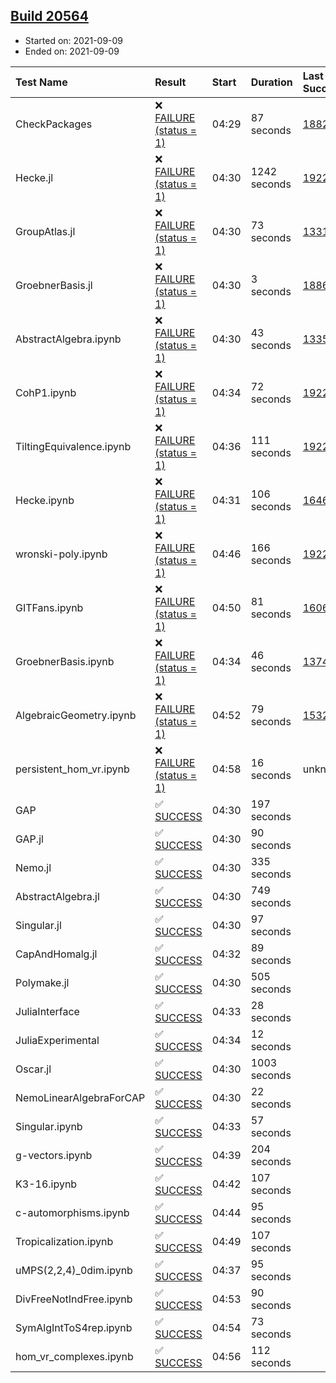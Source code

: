 ## [Build 20564](https://oscarci.mathematik.uni-kl.de/job/oscar/20564/)

* Started on: 2021-09-09
* Ended on: 2021-09-09

| Test Name    | Result | Start | Duration | Last Success | First Failure |
|:-------------|:-------|:------|:---------|:-------------|:--------------|
| CheckPackages | ❌ [FAILURE (status = 1)](https://oscarci.mathematik.uni-kl.de/job/oscar/20564/artifact/logs/build-20564/CheckPackages.log) | 04:29 | 87 seconds | [18822](https://oscarci.mathematik.uni-kl.de/job/oscar/18822/) | [18823](https://oscarci.mathematik.uni-kl.de/job/oscar/18823/) |
| Hecke.jl | ❌ [FAILURE (status = 1)](https://oscarci.mathematik.uni-kl.de/job/oscar/20564/artifact/logs/build-20564/Hecke.jl.log) | 04:30 | 1242 seconds | [19222](https://oscarci.mathematik.uni-kl.de/job/oscar/19222/) | [20152](https://oscarci.mathematik.uni-kl.de/job/oscar/20152/) |
| GroupAtlas.jl | ❌ [FAILURE (status = 1)](https://oscarci.mathematik.uni-kl.de/job/oscar/20564/artifact/logs/build-20564/GroupAtlas.jl.log) | 04:30 | 73 seconds | [13311](https://oscarci.mathematik.uni-kl.de/job/oscar/13311/) | [13312](https://oscarci.mathematik.uni-kl.de/job/oscar/13312/) |
| GroebnerBasis.jl | ❌ [FAILURE (status = 1)](https://oscarci.mathematik.uni-kl.de/job/oscar/20564/artifact/logs/build-20564/GroebnerBasis.jl.log) | 04:30 | 3 seconds | [18864](https://oscarci.mathematik.uni-kl.de/job/oscar/18864/) | [18865](https://oscarci.mathematik.uni-kl.de/job/oscar/18865/) |
| AbstractAlgebra.ipynb | ❌ [FAILURE (status = 1)](https://oscarci.mathematik.uni-kl.de/job/oscar/20564/artifact/logs/build-20564/AbstractAlgebra.ipynb.log) | 04:30 | 43 seconds | [13355](https://oscarci.mathematik.uni-kl.de/job/oscar/13355/) | [13356](https://oscarci.mathematik.uni-kl.de/job/oscar/13356/) |
| CohP1.ipynb | ❌ [FAILURE (status = 1)](https://oscarci.mathematik.uni-kl.de/job/oscar/20564/artifact/logs/build-20564/CohP1.ipynb.log) | 04:34 | 72 seconds | [19222](https://oscarci.mathematik.uni-kl.de/job/oscar/19222/) | [20152](https://oscarci.mathematik.uni-kl.de/job/oscar/20152/) |
| TiltingEquivalence.ipynb | ❌ [FAILURE (status = 1)](https://oscarci.mathematik.uni-kl.de/job/oscar/20564/artifact/logs/build-20564/TiltingEquivalence.ipynb.log) | 04:36 | 111 seconds | [19222](https://oscarci.mathematik.uni-kl.de/job/oscar/19222/) | [20152](https://oscarci.mathematik.uni-kl.de/job/oscar/20152/) |
| Hecke.ipynb | ❌ [FAILURE (status = 1)](https://oscarci.mathematik.uni-kl.de/job/oscar/20564/artifact/logs/build-20564/Hecke.ipynb.log) | 04:31 | 106 seconds | [16463](https://oscarci.mathematik.uni-kl.de/job/oscar/16463/) | [16464](https://oscarci.mathematik.uni-kl.de/job/oscar/16464/) |
| wronski-poly.ipynb | ❌ [FAILURE (status = 1)](https://oscarci.mathematik.uni-kl.de/job/oscar/20564/artifact/logs/build-20564/wronski-poly.ipynb.log) | 04:46 | 166 seconds | [19222](https://oscarci.mathematik.uni-kl.de/job/oscar/19222/) | [20152](https://oscarci.mathematik.uni-kl.de/job/oscar/20152/) |
| GITFans.ipynb | ❌ [FAILURE (status = 1)](https://oscarci.mathematik.uni-kl.de/job/oscar/20564/artifact/logs/build-20564/GITFans.ipynb.log) | 04:50 | 81 seconds | [16068](https://oscarci.mathematik.uni-kl.de/job/oscar/16068/) | [16069](https://oscarci.mathematik.uni-kl.de/job/oscar/16069/) |
| GroebnerBasis.ipynb | ❌ [FAILURE (status = 1)](https://oscarci.mathematik.uni-kl.de/job/oscar/20564/artifact/logs/build-20564/GroebnerBasis.ipynb.log) | 04:34 | 46 seconds | [13748](https://oscarci.mathematik.uni-kl.de/job/oscar/13748/) | [13749](https://oscarci.mathematik.uni-kl.de/job/oscar/13749/) |
| AlgebraicGeometry.ipynb | ❌ [FAILURE (status = 1)](https://oscarci.mathematik.uni-kl.de/job/oscar/20564/artifact/logs/build-20564/AlgebraicGeometry.ipynb.log) | 04:52 | 79 seconds | [15322](https://oscarci.mathematik.uni-kl.de/job/oscar/15322/) | [15323](https://oscarci.mathematik.uni-kl.de/job/oscar/15323/) |
| persistent_hom_vr.ipynb | ❌ [FAILURE (status = 1)](https://oscarci.mathematik.uni-kl.de/job/oscar/20564/artifact/logs/build-20564/persistent_hom_vr.ipynb.log) | 04:58 | 16 seconds | unknown | unknown |
| GAP | ✅ [SUCCESS](https://oscarci.mathematik.uni-kl.de/job/oscar/20564/artifact/logs/build-20564/GAP.log) | 04:30 | 197 seconds |  |  |
| GAP.jl | ✅ [SUCCESS](https://oscarci.mathematik.uni-kl.de/job/oscar/20564/artifact/logs/build-20564/GAP.jl.log) | 04:30 | 90 seconds |  |  |
| Nemo.jl | ✅ [SUCCESS](https://oscarci.mathematik.uni-kl.de/job/oscar/20564/artifact/logs/build-20564/Nemo.jl.log) | 04:30 | 335 seconds |  |  |
| AbstractAlgebra.jl | ✅ [SUCCESS](https://oscarci.mathematik.uni-kl.de/job/oscar/20564/artifact/logs/build-20564/AbstractAlgebra.jl.log) | 04:30 | 749 seconds |  |  |
| Singular.jl | ✅ [SUCCESS](https://oscarci.mathematik.uni-kl.de/job/oscar/20564/artifact/logs/build-20564/Singular.jl.log) | 04:30 | 97 seconds |  |  |
| CapAndHomalg.jl | ✅ [SUCCESS](https://oscarci.mathematik.uni-kl.de/job/oscar/20564/artifact/logs/build-20564/CapAndHomalg.jl.log) | 04:32 | 89 seconds |  |  |
| Polymake.jl | ✅ [SUCCESS](https://oscarci.mathematik.uni-kl.de/job/oscar/20564/artifact/logs/build-20564/Polymake.jl.log) | 04:30 | 505 seconds |  |  |
| JuliaInterface | ✅ [SUCCESS](https://oscarci.mathematik.uni-kl.de/job/oscar/20564/artifact/logs/build-20564/JuliaInterface.log) | 04:33 | 28 seconds |  |  |
| JuliaExperimental | ✅ [SUCCESS](https://oscarci.mathematik.uni-kl.de/job/oscar/20564/artifact/logs/build-20564/JuliaExperimental.log) | 04:34 | 12 seconds |  |  |
| Oscar.jl | ✅ [SUCCESS](https://oscarci.mathematik.uni-kl.de/job/oscar/20564/artifact/logs/build-20564/Oscar.jl.log) | 04:30 | 1003 seconds |  |  |
| NemoLinearAlgebraForCAP | ✅ [SUCCESS](https://oscarci.mathematik.uni-kl.de/job/oscar/20564/artifact/logs/build-20564/NemoLinearAlgebraForCAP.log) | 04:30 | 22 seconds |  |  |
| Singular.ipynb | ✅ [SUCCESS](https://oscarci.mathematik.uni-kl.de/job/oscar/20564/artifact/logs/build-20564/Singular.ipynb.log) | 04:33 | 57 seconds |  |  |
| g-vectors.ipynb | ✅ [SUCCESS](https://oscarci.mathematik.uni-kl.de/job/oscar/20564/artifact/logs/build-20564/g-vectors.ipynb.log) | 04:39 | 204 seconds |  |  |
| K3-16.ipynb | ✅ [SUCCESS](https://oscarci.mathematik.uni-kl.de/job/oscar/20564/artifact/logs/build-20564/K3-16.ipynb.log) | 04:42 | 107 seconds |  |  |
| c-automorphisms.ipynb | ✅ [SUCCESS](https://oscarci.mathematik.uni-kl.de/job/oscar/20564/artifact/logs/build-20564/c-automorphisms.ipynb.log) | 04:44 | 95 seconds |  |  |
| Tropicalization.ipynb | ✅ [SUCCESS](https://oscarci.mathematik.uni-kl.de/job/oscar/20564/artifact/logs/build-20564/Tropicalization.ipynb.log) | 04:49 | 107 seconds |  |  |
| uMPS(2,2,4)_0dim.ipynb | ✅ [SUCCESS](https://oscarci.mathematik.uni-kl.de/job/oscar/20564/artifact/logs/build-20564/uMPS-2-2-4-_0dim.ipynb.log) | 04:37 | 95 seconds |  |  |
| DivFreeNotIndFree.ipynb | ✅ [SUCCESS](https://oscarci.mathematik.uni-kl.de/job/oscar/20564/artifact/logs/build-20564/DivFreeNotIndFree.ipynb.log) | 04:53 | 90 seconds |  |  |
| SymAlgIntToS4rep.ipynb | ✅ [SUCCESS](https://oscarci.mathematik.uni-kl.de/job/oscar/20564/artifact/logs/build-20564/SymAlgIntToS4rep.ipynb.log) | 04:54 | 73 seconds |  |  |
| hom_vr_complexes.ipynb | ✅ [SUCCESS](https://oscarci.mathematik.uni-kl.de/job/oscar/20564/artifact/logs/build-20564/hom_vr_complexes.ipynb.log) | 04:56 | 112 seconds |  |  |
